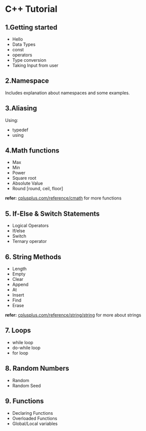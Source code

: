 # C++ Tutorial

## 1.Getting started
- Hello
- Data Types
- const
- operators
- Type conversion
- Taking Input from user

## 2.Namespace
Includes explanation about namespaces and some examples.

## 3.Aliasing
Using:
- typedef
- using

## 4.Math functions
- Max
- Min
- Power
- Square root
- Absolute Value
- Round [round, ceil, floor]

**refer:** [cplusplus.com/reference/cmath](cplusplus.com/reference/cmath) for more functions

## 5. If-Else & Switch Statements
- Logical Operators
- If/else
- Switch
- Ternary operator

## 6. String Methods
- Length
- Empty
- Clear
- Append
- At
- Insert
- Find
- Erase

**refer:** [cplusplus.com/reference/string/string](https://cplusplus.com/reference/string/string/) for more about strings

## 7. Loops
- while loop
- do-while loop
- for loop

## 8. Random Numbers
- Random
- Random Seed

## 9. Functions
- Declaring Functions
- Overloaded Functions
- Global/Local variables